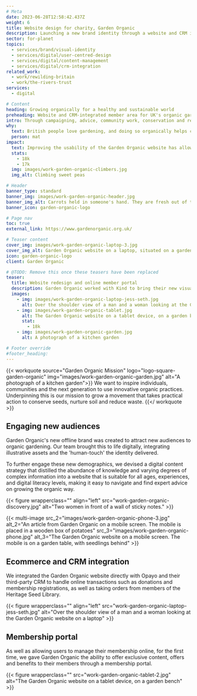 ```yaml
---
# Meta
date: 2023-06-28T12:58:42.437Z
weight: 6
title: Website design for charity, Garden Organic
description: Launching a new brand identity through a website and CRM integration
sector: for-planet
topics:
  - services/brand/visual-identity
  - services/digital/user-centred-design
  - services/digital/content-management
  - services/digital/crm-integration
related_work:
  - work/rewilding-britain
  - work/the-rivers-trust
services:
  - digital

# Content
heading: Growing organically for a healthy and sustainable world
preheading: Website and CRM-integrated member area for UK's organic gardening charity.
intro: Through campaigning, advice, community work, conservation and research, Garden Organic help gardeners cultivate a healthier, more biodiverse and sustainable world.
why:
  text: British people love gardening, and doing so organically helps connect them with nature and the environment and can lead to improved health, well-being, and food security.
  person: mat
impact:
  text: Improving the usability of the Garden Organic website has allowed them to move their legacy memberships online and prompting for additional donations when placing orders or registering has brought additional revenue to the charity.
  stats:
    - 18k
    - 17k
  img: images/work-garden-organic-climbers.jpg
  img_alt: Climbing sweet peas

# Header
banner_type: standard
banner_img: images/work-garden-organic-header.jpg
banner_img_alt: Carrots held in someone's hand. They are fresh out of the ground, so have soil on them
banner_icon: garden-organic-logo

# Page nav
toc: true
external_link: https://www.gardenorganic.org.uk/

# Teaser content
cover_img: images/work-garden-organic-laptop-3.jpg
cover_img_alt: Garden Organic website on a laptop, situated on a garden table.
icon: garden-organic-logo
client: Garden Organic

# @TODO: Remove this once these teasers have been replaced
teaser:
  title: Website redesign and online member portal
  description: Garden Organic worked with Kind to bring their new visual identity to life online, attracting new and varied demographics and appealing to new audiences.
  images:
    - img: images/work-garden-organic-laptop-jess-seth.jpg
      alt: Over the shoulder view of a man and a woman looking at the Garden Organic website on a laptop
    - img: images/work-garden-organic-tablet.jpg
      alt: The Garden Organic website on a tablet device, on a garden bench
      stat:
        - 18k
    - img: images/work-garden-organic-garden.jpg
      alt: A photograph of a kitchen garden

# Footer override
#footer_heading:
---
```


{{< workquote source="Garden Organic Mission" logo="logo-square-garden-organic" img="images/work-garden-organic-garden.jpg" alt="A photograph of a kitchen garden">}}
We want to inspire individuals, communities and the next generation to use innovative organic practices. Underpinning this is our mission to grow a movement that takes practical action to conserve seeds, nurture soil and reduce waste.
{{</ workquote >}}


<!-- Text left -->
<div class="w-full grid grid-cols-12 gap-x-2.5 gap-y-6 lg:gap-6 xl:gap-8">
  <div class="prose col-span-full lg:col-span-8">

  ## Engaging new audiences

  Garden Organic's new offline brand was created to attract new audiences to organic gardening. Our team brought this to life digitally, integrating illustrative assets and the 'human-touch' the identity delivered.

  To further engage these new demographics, we devised a digital content strategy that distilled the abundance of knowledge and varying degrees of complex information into a website that is suitable for all ages, experiences, and digital literacy levels, making it easy to navigate and find expert advice on growing the organic way.

  </div>
</div>

{{< figure wrapperclass="" align="left" src="work-garden-organic-discovery.jpg" alt="Two women in front of a wall of sticky notes." >}}

{{< multi-image
  src_2="images/work-garden-organic-phone-3.jpg" alt_2="An article from Garden Organic on a mobile screen. The mobile is placed in a wooden box of potatoes"
  src_3="images/work-garden-organic-phone.jpg" alt_3="The Garden Organic website on a mobile screen. The mobile is on a garden table, with seedlings behind" >}}


<!-- Text right -->
<div class="w-full grid grid-cols-12 gap-x-2.5 gap-y-6 lg:gap-6 xl:gap-8">
  <div class="prose col-span-full lg:col-span-8 lg:col-start-5">

  ## Ecommerce and CRM integration

  We integrated the Garden Organic website directly with Opayo and their third-party CRM to handle online transactions such as donations and membership registrations, as well as taking orders from members of the Heritage Seed Library.

  </div>
</div>

{{< figure wrapperclass="" align="left" src="work-garden-organic-laptop-jess-seth.jpg" alt="Over the shoulder view of a man and a woman looking at the Garden Organic website on a laptop" >}}

<!-- Text left -->
<div class="w-full grid grid-cols-12 gap-x-2.5 gap-y-6 lg:gap-6 xl:gap-8">
  <div class="prose col-span-full lg:col-span-8">

  ## Membership portal

  As well as allowing users to manage their membership online, for the first time, we gave Garden Organic the ability to offer exclusive content, offers and benefits to their members through a membership portal.

  </div>
</div>

{{< figure wrapperclass="" src="work-garden-organic-tablet-2.jpg" alt="The Garden Organic website on a tablet device, on a garden bench" >}}